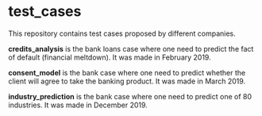 # test_cases

This repository contains test cases proposed by different companies.

**credits_analysis** is the bank loans case where one need to predict the fact of default (financial meltdown). It was made in February 2019.

**consent_model** is the bank case where one need to predict whether the client will agree to take the banking product. It was made in March 2019.

**industry_prediction** is the bank case where one need to predict one of 80 industries. It was made in December 2019.
